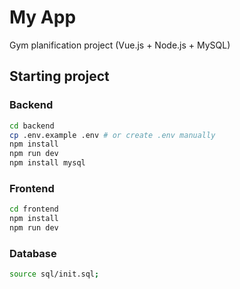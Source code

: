 # My App

Gym planification project (Vue.js + Node.js + MySQL)

## Starting project

### Backend

```bash
cd backend
cp .env.example .env # or create .env manually
npm install
npm run dev
npm install mysql
```

### Frontend
```bash
cd frontend
npm install
npm run dev
```

### Database
```bash
source sql/init.sql;
```
